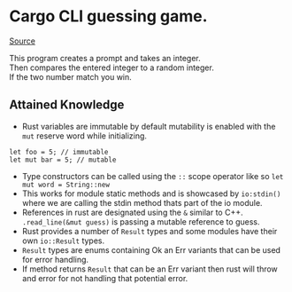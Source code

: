 # Cargo CLI guessing game.
[Source](https://doc.rust-lang.org/book/ch02-00-guessing-game-tutorial.html)  

This program creates a prompt and takes an integer.  
Then compares the entered integer to a random integer.  
If the two number match you win.

## Attained Knowledge
* Rust variables are immutable by default mutability is enabled with the `mut` reserve word while initializing. 
```
let foo = 5; // immutable
let mut bar = 5; // mutable
```
* Type constructors can be called using the `::` scope operator like so `let mut word = String::new`  
* This works for module static methods and is showcased by `io:stdin()` where we are calling the stdin method thats part of the io module.
* References in rust are designated using the `&` similar to C++. `.read_line(&mut guess)` is passing a mutable reference to guess.
* Rust provides a number of `Result` types and some modules have their own `io::Result` types.
* `Result` types are enums containing Ok an Err variants that can be used for error handling.
* If method returns `Result` that can be an Err variant then rust will throw and error for not handling that potential error.
